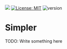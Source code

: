 [![](https://jitpack.io/v/efe124/Simpler.svg)](https://jitpack.io/#efe124/Simpler)
[![License: MIT](https://img.shields.io/badge/License-MIT-yellow.svg)](https://opensource.org/licenses/MIT)
![version](https://img.shields.io/badge/version-1.0.4-blue)
# Simpler

TODO: Write something here